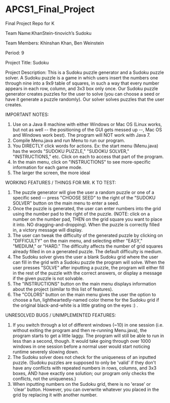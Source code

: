 # APCS1_Final_Project
Final Project Repo for K

Team Name:KhanStein-tinovich’s Sudoku

Team Members: Khinshan Khan, Ben Weinstein

Period: 9

Project Title: Sudoku

Project Description: This is a Sudoku puzzle generator and a Sudoku puzzle solver. A Sudoku puzzle is a game in which users insert the numbers one through nine into a 9x9 table of squares, in such a way that every number appears in each row, column, and 3x3 box only once. Our Sudoku puzzle generator creates puzzles for the user to solve (you can choose a seed or have it generate a puzzle randomly). Our solver solves puzzles that the user creates. 

IMPORTANT NOTES:
  1. Use on a Java 8 machine with either Windows or Mac OS (Linux works, but not as well -- the positioning of the GUI gets messed up --, Mac OS and Windows work best). The program will NOT work with Java 7.
  2. Compile Menu.java and run Menu to run our program. 
  3. You DIRECTLY click words for actions. Ex: the start menu (Menu.java) has the words "SUDOKU PUZZLE," "SUDOKU SOLVER," "INSTRUCTIONS," etc. Click on each to access that part of the program. 
  4. In the main menu, click on "INSTRUCTIONS" to see more-specific information for each game mode. 
  4. The larger the screen, the more ideal
  
WORKING FEATURES / THINGS FOR MR. K TO TEST:
  1. The puzzle generator will give the user a random puzzle or one of a specific seed -- press "CHOOSE SEED" to the right of the "SUDOKU SOLVER" button on the main menu to enter a seed. 
  2. Once the puzzle is generated, the user can enter numbers into the grid using the number pad to the right of the puzzle. (NOTE: click on a number on the number pad, THEN on the grid square you want to place it into. NO dragging-and-dropping). When the puzzle is correctly filled in, a victory message will display.
  3. The user can tweak the difficulty of the generated puzzle by clicking on "DIFFICULTY" on the main menu, and selecting either "EASY," "MEDIUM," or "HARD." The difficulty affects the number of grid squares already filled in on a generated puzzle. The default difficulty is medium.
  4. The Sudoku solver gives the user a blank Sudoku grid where the user can fill in the grid with a Sudoku puzzle the program will solve.  When the user presses "SOLVE" after inputting a puzzle, the program will either fill in the rest of the puzzle with the correct answers, or display a message if the given puzzle is not solvable. 
  5. The "INSTRUCTIONS" button on the main menu displays information about the project (similar to this list of features). 
  6. The "COLORS" button on the main menu gives the user the option to choose a fun, lightheartedly-named color theme for the Sudoku grid if the original black-and-white is a little grating on the eyes :) .
  
UNRESOLVED BUGS / UNIMPLEMENTED FEATURES:
  1. If you switch through a lot of different windows (~10) in one session (i.e. without exiting the program and then re-running Menu.java), the program starts to get a little laggy. The program will still be able to run in less than a second, though. It would take going through over 1000 windows in one session before a normal user would start noticing runtime severely slowing down. 
  2. The Sudoku solver does not check for the uniqueness of an inputted puzzle. (Sudoku puzzles are supposed to only be 'valid' if they don't have any conflicts with repeated numbers in rows, columns, and 3x3 boxes, AND have exactly one solution; our program only checks the conflicts, not the uniqueness.) 
  3. When inputting numbers on the Sudoku grid, there is no 'erase' or 'clear' button. However, you can overwrite whatever you placed in the grid by replacing it with another number.
  
